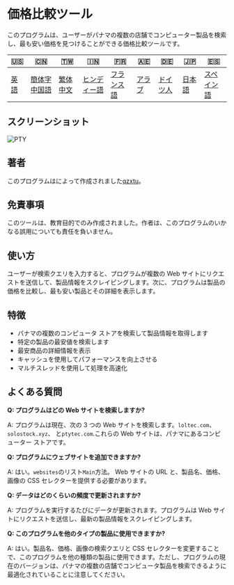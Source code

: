 # 価格比較ツール

このプログラムは、ユーザーがパナマの複数の店舗でコンピューター製品を検索し、最も安い価格を見つけることができる価格比較ツールです。

| 🇺🇸            | 🇨🇳                      | 🇹🇼                    | 🇮🇳                   | 🇫🇷                  | 🇦🇪                | 🇩🇪                 | 🇯🇵                | 🇪🇸                  |
| --------------- | ------------------------- | ----------------------- | ---------------------- | --------------------- | ------------------- | -------------------- | ------------------- | --------------------- |
| [英語](README.md) | [簡体字中国語](README.zh-CN.md) | [繁体中文](README.zh-TW.md) | [ヒンディー語](README.hi.md) | [フランス語](README.fr.md) | [アラブ](README.ar.md) | [ドイツ人](README.de.md) | [日本語](README.ja.md) | [スペイン語](README.es.md) |

## スクリーンショット

![PTY](https://cdn.discordapp.com/attachments/1008195045960204348/1104240493560348793/PTY.png)

## 著者

このプログラムはによって作成されました[qzxtu](https://github.com/qzxtu)。

## 免責事項

このツールは、教育目的でのみ作成されました。作者は、このプログラムのいかなる誤用についても責任を負いません。

## 使い方

ユーザーが検索クエリを入力すると、プログラムが複数の Web サイトにリクエストを送信して、製品情報をスクレイピングします。次に、プログラムは製品の価格を比較し、最も安い製品とその詳細を表示します。

## 特徴

-   パナマの複数のコンピュータ ストアを検索して製品情報を取得します
-   特定の製品の最安値を検索します
-   最安商品の詳細情報を表示
-   キャッシュを使用してパフォーマンスを向上させる
-   マルチスレッドを使用して処理を高速化

## よくある質問

**Q: プログラムはどの Web サイトを検索しますか?**

A: プログラムは現在、次の 3 つの Web サイトを検索します。`loltec.com`、`solostock.xyz`、 と`ptytec.com`.これらの Web サイトは、パナマにあるコンピューター ストアです。

**Q: プログラムにウェブサイトを追加できますか?**

A: はい。`websites`のリスト`Main`方法。 Web サイトの URL と、製品名、価格、画像の CSS セレクターを提供する必要があります。

**Q: データはどのくらいの頻度で更新されますか?**

A: プログラムを実行するたびにデータが更新されます。プログラムは Web サイトにリクエストを送信し、最新の製品情報をスクレイピングします。

**Q: このプログラムを他のタイプの製品に使用できますか?**

A: はい。製品名、価格、画像の検索クエリと CSS セレクターを変更することで、このプログラムを他の種類の製品に使用できます。ただし、プログラムの現在のバージョンは、パナマの複数の店舗でコンピュータ製品を検索できるように最適化されていることに注意してください。
